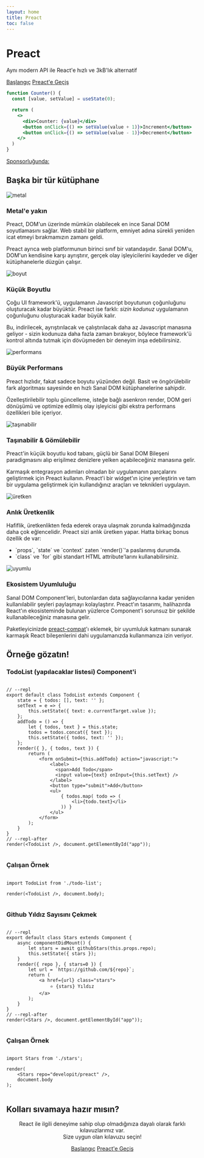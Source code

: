 ```yaml
---
layout: home
title: Preact
toc: false
---
```



<jumbotron>
    <h1>
        <logo height="1.5em" title="Preact" text="true" inverted="true">Preact</logo>
    </h1>
    <p class="tagline">Aynı modern API ile React'e hızlı ve 3kB'lık alternatif</p>
    <p class="intro-buttons">
        <a href="/guide/v10/getting-started" class="btn primary">Başlangıç</a>
        <a href="/guide/v10/switching-to-preact" class="btn secondary">Preact'e Geçiş</a>
    </p>
</jumbotron>

```jsx
function Counter() {
  const [value, setValue] = useState(0);

  return (
    <>
      <div>Counter: {value}</div>
      <button onClick={() => setValue(value + 1)}>Increment</button>
      <button onClick={() => setValue(value - 1)}>Decrement</button>
    </>
  )
}
```

<div class="sponsors">
  <p><a href="https://opencollective.com/preact">Sponsorluğunda:</a></p>
  <sponsors></sponsors>
</div>

<section class="home-top">
    <h2>Başka bir tür kütüphane</h2>
</section>


<section class="home-section">
  <img src="/assets/home/metal.svg" alt="metal">

  <div>
    <h3>Metal'e yakın</h3>
    <p>
        Preact, DOM'un üzerinde mümkün olabilecek en ince Sanal DOM soyutlamasını sağlar.
        Web stabil bir platform, emniyet adına sürekli yeniden icat etmeyi bırakmamızın zamanı geldi.
    </p>
    <p>
        Preact ayrıca web platformunun birinci sınıf bir vatandaşıdır.
        Sanal DOM'u, DOM'un kendisine karşı ayrıştırır, gerçek olay işleyicilerini kaydeder ve diğer kütüphanelerle düzgün çalışır.
    </p>
  </div>
</section>


<section class="home-section">
  <img src="/assets/home/size.svg" alt="boyut">

  <div>
    <h3>Küçük Boyutlu</h3>
    <p>
        Çoğu UI framework'ü, uygulamanın Javascript boyutunun çoğunluğunu oluşturacak kadar büyüktür.
        Preact ise farklı: <em>sizin kodunuz</em> uygulamanın çoğunluğunu oluşturacak kadar büyük kalır.
    </p>
    <p>
        Bu, indirilecek, ayrıştırılacak ve çalıştırılacak daha az Javascript manasına geliyor - sizin kodunuza daha fazla zaman bırakıyor, böylece framework'ü kontrol altında tutmak için dövüşmeden bir deneyim inşa edebilirsiniz.
    </p>
  </div>
</section>


<section class="home-section">
  <img src="/assets/home/performance.svg" alt="performans">

  <div>
    <h3>Büyük Performans</h3>
    <p>
        Preact hızlıdır, fakat sadece boyutu yüzünden değil.
        Basit ve öngörülebilir fark algoritması sayesinde en hızlı Sanal DOM kütüphanelerine sahipdir.
    </p>
    <p>
        Özelleştirilebilir toplu güncelleme, isteğe bağlı asenkron render, DOM geri dönüşümü ve optimize edilmiş olay işleyicisi gibi ekstra performans özellikleri bile içeriyor.
    </p>
  </div>
</section>


<section class="home-section">
  <img src="/assets/home/portable.svg" alt="taşınabilir">

  <div>
    <h3>Taşınabilir &amp; Gömülebilir</h3>
    <p>
        Preact'in küçük boyutlu kod tabanı, güçlü bir Sanal DOM Bileşeni paradigmasını alıp erişilmez denizlere yelken açabileceğiniz manasına gelir.
    </p>
    <p>
        Karmaşık entegrasyon adımları olmadan bir uygulamanın parçalarını geliştirmek için Preact kullanın.
        Preact'i bir widget'ın içine yerleştirin ve tam bir uygulama geliştirmek için kullandığınız araçları ve teknikleri uygulayın.
    </p>
  </div>
</section>


<section class="home-section">
  <img src="/assets/home/productive.svg" alt="üretken">

  <div>
    <h3>Anlık Üretkenlik</h3>
    <p>
        Hafiflik, üretkenlikten feda ederek oraya ulaşmak zorunda kalmadığınızda daha çok eğlencelidir.
        Preact sizi anlık üretken yapar.
        Hatta birkaç bonus özellik de var:
    </p>
    <ul>
        <li>`props`, `state` ve `context` zaten `render()`'a paslanmış durumda. </li>
        <li>`class` ve `for` gibi standart HTML attribute'larını kullanabilirsiniz.</li>
    </ul>
  </div>
</section>


<section class="home-section">
  <img src="/assets/home/compatible.svg" alt="uyumlu">

  <div>
    <h3>Ekosistem Uyumluluğu</h3>
    <p>
        Sanal DOM Component'leri, butonlardan data sağlayıcılarına kadar yeniden kullanılabilir şeyleri paylaşmayı kolaylaştırır.
        Preact'ın tasarımı, halihazırda React'ın ekosisteminde bulunan yüzlerce Component'i sorunsuz bir şekilde kullanabileceğiniz manasına gelir.
    </p>
    <p>
        Paketleyicinizde <a href="/guide/v10/switching-to-preact#how-to-alias-preact-compat">preact-compat</a>'ı eklemek, bir uyumluluk katmanı sunarak karmaşık React bileşenlerini dahi uygulamanızda kullanmanıza izin veriyor.
    </p>
  </div>
</section>


<section class="home-top">
    <h2>Örneğe gözatın!</h2>
</section>


<section class="home-split">
    <div>
        <h3>TodoList (yapılacaklar listesi) Component'i</h3>
        <pre><code class="lang-jsx">
// --repl
export default class TodoList extends Component {
    state = { todos: [], text: '' };
    setText = e =&gt; {
        this.setState({ text: e.currentTarget.value });
    };
    addTodo = () =&gt; {
        let { todos, text } = this.state;
        todos = todos.concat({ text });
        this.setState({ todos, text: '' });
    };
    render({ }, { todos, text }) {
        return (
            &lt;form onSubmit={this.addTodo} action="javascript:"&gt;
                &lt;label&gt;
                  &lt;span&gt;Add Todo&lt;/span&gt;
                  &lt;input value={text} onInput={this.setText} /&gt;
                &lt;/label&gt;
                &lt;button type="submit"&gt;Add&lt;/button&gt;
                &lt;ul&gt;
                    { todos.map( todo =&gt; (
                        &lt;li&gt;{todo.text}&lt;/li&gt;
                    )) }
                &lt;/ul&gt;
            &lt;/form&gt;
        );
    }
}
// --repl-after
render(&lt;TodoList /&gt;, document.getElementById("app"));
        </code></pre>
    </div>
    <div>
        <h3>Çalışan Örnek</h3>
        <pre repl="false"><code class="lang-jsx">
import TodoList from './todo-list';<br>
render(&lt;TodoList /&gt;, document.body);
        </code></pre>
        <div class="home-demo">
            <todo-list></todo-list>
        </div>
    </div>
</section>


<section class="home-split">
    <div>
        <h3>Github Yıldız Sayısını Çekmek</h3>
        <pre><code class="lang-jsx">
// --repl
export default class Stars extends Component {
    async componentDidMount() {
        let stars = await githubStars(this.props.repo);
        this.setState({ stars });
    }
    render({ repo }, { stars=0 }) {
        let url = `https://github.com/${repo}`;
        return (
            &lt;a href={url} class="stars"&gt;
                ⭐️ {stars} Yıldız
            &lt;/a&gt;
        );
    }
}
// --repl-after
render(&lt;Stars /&gt;, document.getElementById("app"));
        </code></pre>
    </div>
    <div>
        <h3>Çalışan Örnek</h3>
        <pre repl="false"><code class="lang-jsx">
import Stars from './stars';<br>
render(
    &lt;Stars repo="developit/preact" /&gt;,
    document.body
);
        </code></pre>
        <div class="home-demo">
            <github-stars simple="true" user="preactjs" repo="preact"></github-stars>
        </div>
    </div>
</section>


<section class="home-top">
    <h2>Kolları sıvamaya hazır mısın?</h2>
</section>


<section style="text-align:center;">
    <p>
        React ile ilgili deneyime sahip olup olmadığınıza dayalı olarak farklı kılavuzlarımız var.
        <br>
        Size uygun olan kılavuzu seçin!
    </p>
    <p>
        <a href="/guide/v10/getting-started" class="btn primary">Başlangıç</a>
        <a href="/guide/v10/switching-to-preact" class="btn secondary">Preact'e Geçiş</a>
    </p>
</section>
